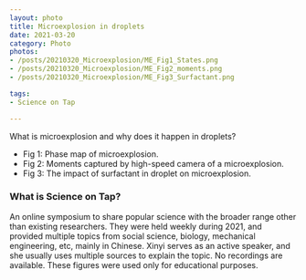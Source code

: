 ```yaml
---
layout: photo
title: Microexplosion in droplets
date: 2021-03-20
category: Photo
photos:
- /posts/20210320_Microexplosion/ME_Fig1_States.png
- /posts/20210320_Microexplosion/ME_Fig2_moments.png
- /posts/20210320_Microexplosion/ME_Fig3_Surfactant.png

tags:
- Science on Tap

---
```


What is microexplosion and why does it happen in droplets? 

- Fig 1: Phase map of microexplosion. 
- Fig 2: Moments captured by high-speed camera of a microexplosion. 
- Fig 3: The impact of surfactant in droplet on microexplosion. 

### What is Science on Tap? 

An online symposium to share popular science with the broader range other than existing researchers. 
They were held weekly during 2021, and provided multiple topics from social science, biology, mechanical engineering, etc, mainly in Chinese. 
Xinyi serves as an active speaker, and she usually uses multiple sources to explain the topic. 
No recordings are available. 
These figures were used only for educational purposes. 